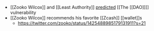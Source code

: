 - [[Zooko Wilcox]] and [[Least Authority]] [predicted](https://twitter.com/zooko/status/1425597032706711552?s=20) [[The [[DAO]]]] vulnerability
- [[Zooko Wilcox]] recommends his favorite [[Zcash]] [[wallet]]s
    - https://twitter.com/zooko/status/1425488985179131911?s=21
